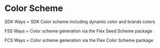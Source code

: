 # Color Scheme

SDK Ways = SDK Color scheme including dynamic color and brands colors

FSS Ways = Color scheme generation via the Flex Seed Scheme package

FCS Ways = Color scheme generation via the Flex Color Scheme package